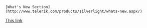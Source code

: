   
  				
    [What's New Section](http://www.telerik.com/products/silverlight/whats-new.aspx/)
[This link](http://example.net/)
